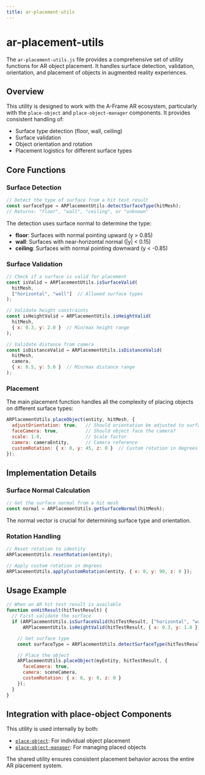 ```yaml
---
title: ar-placement-utils
---
```


# ar-placement-utils

The `ar-placement-utils.js` file provides a comprehensive set of utility functions for AR object placement. It handles surface detection, validation, orientation, and placement of objects in augmented reality experiences.

## Overview

This utility is designed to work with the A-Frame AR ecosystem, particularly with the `place-object` and `place-object-manager` components. It provides consistent handling of:

- Surface type detection (floor, wall, ceiling)
- Surface validation
- Object orientation and rotation
- Placement logistics for different surface types

## Core Functions

### Surface Detection

```javascript
// Detect the type of surface from a hit test result
const surfaceType = ARPlacementUtils.detectSurfaceType(hitMesh);
// Returns: "floor", "wall", "ceiling", or "unknown"
```

The detection uses surface normal to determine the type:
- **floor**: Surfaces with normal pointing upward (y > 0.85)
- **wall**: Surfaces with near-horizontal normal (|y| < 0.15)
- **ceiling**: Surfaces with normal pointing downward (y < -0.85)

### Surface Validation

```javascript
// Check if a surface is valid for placement
const isValid = ARPlacementUtils.isSurfaceValid(
  hitMesh,
  ["horizontal", "wall"]  // Allowed surface types
);

// Validate height constraints
const isHeightValid = ARPlacementUtils.isHeightValid(
  hitMesh,
  { x: 0.3, y: 2.0 }  // Min/max height range
);

// Validate distance from camera
const isDistanceValid = ARPlacementUtils.isDistanceValid(
  hitMesh,
  camera,
  { x: 0.5, y: 5.0 }  // Min/max distance range
);
```

### Placement

The main placement function handles all the complexity of placing objects on different surface types:

```javascript
ARPlacementUtils.placeObject(entity, hitMesh, {
  adjustOrientation: true,   // Should orientation be adjusted to surface?
  faceCamera: true,          // Should object face the camera?
  scale: 1.0,                // Scale factor
  camera: cameraEntity,      // Camera reference
  customRotation: { x: 0, y: 45, z: 0 }  // Custom rotation in degrees
});
```

## Implementation Details

### Surface Normal Calculation

```javascript
// Get the surface normal from a hit mesh
const normal = ARPlacementUtils.getSurfaceNormal(hitMesh);
```

The normal vector is crucial for determining surface type and orientation.

### Rotation Handling

```javascript
// Reset rotation to identity
ARPlacementUtils.resetRotation(entity);

// Apply custom rotation in degrees
ARPlacementUtils.applyCustomRotation(entity, { x: 0, y: 90, z: 0 });
```

## Usage Example

```javascript
// When an AR hit test result is available
function onHitResult(hitTestResult) {
  // First validate the surface
  if (ARPlacementUtils.isSurfaceValid(hitTestResult, ["horizontal", "wall"]) &&
      ARPlacementUtils.isHeightValid(hitTestResult, { x: 0.3, y: 1.8 })) {

    // Get surface type
    const surfaceType = ARPlacementUtils.detectSurfaceType(hitTestResult);

    // Place the object
    ARPlacementUtils.placeObject(myEntity, hitTestResult, {
      faceCamera: true,
      camera: sceneCamera,
      customRotation: { x: 0, y: 0, z: 0 }
    });
  }
}
```

## Integration with place-object Components

This utility is used internally by both:

- [`place-object`](/ar-vr-components/place-object): For individual object placement
- [`place-object-manager`](/ar-vr-components/place-object-manager): For managing placed objects

The shared utility ensures consistent placement behavior across the entire AR placement system.
